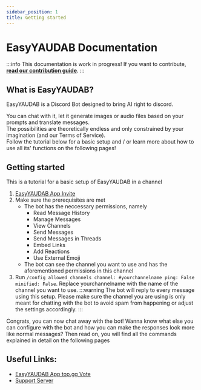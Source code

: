 ```yaml
---
sidebar_position: 1
title: Getting started
---
```


# EasyYAUDAB Documentation
:::info
This documentation is work in progress!
If you want to contribute, [**read our contribution guide**](../opensource.md).
:::

## What is EasyYAUDAB?
EasyYAUDAB is a Discord Bot designed to bring AI right to discord.

You can chat with it, let it generate images or audio files based on your prompts and translate messages.<br/>
The possibilities are theoretically endless and only constrained by your imagination (and our Terms of Service).<br/>
Follow the tutorial below for a basic setup and / or learn more about how to use all its' functions on the following pages!

## Getting started
This is a tutorial for a basic setup of EasyYAUDAB in a channel
1. [EasyYAUDAB App Invite](https://ezsys.link/yaudab)
2. Make sure the prerequisites are met
	- The bot has the neccessary permissions, namely
		- Read Message History
		- Manage Messages
		- View Channels
		- Send Messages
		- Send Messages in Threads
		- Embed Links
		- Add Reactions
		- Use External Emoji
	- The bot can see the channel you want to use and has the aforementioned permissions in this channel
3. Run `/config allowed_channels channel: #yourchannelname ping: False minified: False`. Replace yourchannelname with the name of the channel you want to use.
:::warning
The bot will reply to every message using this setup. Please make sure the channel you are using is only meant for chatting with the bot to avoid spam from happening or adjust the settings accordingly.
:::

Congrats, you can now chat away with the bot!
Wanna know what else you can configure with the bot and how you can make the responses look more like normal messages?
Then read on, you will find all the commands explained in detail on the following pages

## Useful Links:
- [EasyYAUDAB App top.gg Vote](https://top.gg/bot/1094278296767840307/vote)
- [Support Server](https://ezsys.link/support)